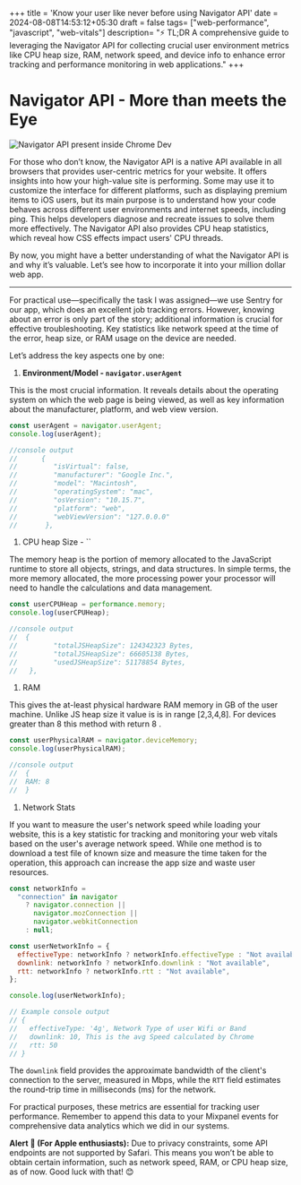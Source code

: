 +++
title = 'Know your user like never before using Navigator API'
date = 2024-08-08T14:53:12+05:30
draft = false
tags= ["web-performance", "javascript", "web-vitals"]
description= "⚡ TL;DR A comprehensive guide to leveraging the Navigator API for collecting crucial user environment metrics like CPU heap size, RAM, network speed, and device info to enhance error tracking and performance monitoring in web applications."
+++

# Navigator API - More than meets the Eye

![Navigator API present inside Chrome Dev](/images/chrome_dev.png)

For those who don’t know, the Navigator API is a native API available in all browsers that provides user-centric metrics for your website. It offers insights into how your high-value site is performing. Some may use it to customize the interface for different platforms, such as displaying premium items to iOS users, but its main purpose is to understand how your code behaves across different user environments and internet speeds, including ping. This helps developers diagnose and recreate issues to solve them more effectively. The Navigator API also provides CPU heap statistics, which reveal how CSS effects impact users' CPU threads.

By now, you might have a better understanding of what the Navigator API is and why it’s valuable. Let’s see how to incorporate it into your million dollar web app.

---

For practical use—specifically the task I was assigned—we use Sentry for our app, which does an excellent job tracking errors. However, knowing about an error is only part of the story; additional information is crucial for effective troubleshooting. Key statistics like network speed at the time of the error, heap size, or RAM usage on the device are needed.

Let’s address the key aspects one by one:

1. **Environment/Model - `navigator.userAgent`**

This is the most crucial information. It reveals details about the operating system on which the web page is being viewed, as well as key information about the manufacturer, platform, and web view version.

```jsx
const userAgent = navigator.userAgent;
console.log(userAgent);

//console output
//      {
//         "isVirtual": false,
//         "manufacturer": "Google Inc.",
//         "model": "Macintosh",
//         "operatingSystem": "mac",
//         "osVersion": "10.15.7",
//         "platform": "web",
//         "webViewVersion": "127.0.0.0"
//       },
```

1. CPU heap Size - ``

The memory heap is the portion of memory allocated to the JavaScript runtime to store all objects, strings, and data structures. In simple terms, the more memory allocated, the more processing power your processor will need to handle the calculations and data management.

```jsx
const userCPUHeap = performance.memory;
console.log(userCPUHeap);

//console output
//  {
//         "totalJSHeapSize": 124342323 Bytes,
//         "totalJSHeapSize": 66605138 Bytes,
//         "usedJSHeapSize": 51178854 Bytes,
//   },
```

1. RAM

This gives the at-least physical hardware RAM memory in GB of the user machine. Unlike JS heap size it value is is in range [2,3,4,8]. For devices greater than 8 this method with return 8 .

```jsx
const userPhysicalRAM = navigator.deviceMemory;
console.log(userPhysicalRAM);

//console output
//  {
//  RAM: 8
//  }
```

1. Network Stats

If you want to measure the user's network speed while loading your website, this is a key statistic for tracking and monitoring your web vitals based on the user's average network speed. While one method is to download a test file of known size and measure the time taken for the operation, this approach can increase the app size and waste user resources.

```jsx
const networkInfo =
  "connection" in navigator
    ? navigator.connection ||
      navigator.mozConnection ||
      navigator.webkitConnection
    : null;

const userNetworkInfo = {
  effectiveType: networkInfo ? networkInfo.effectiveType : "Not available",
  downlink: networkInfo ? networkInfo.downlink : "Not available",
  rtt: networkInfo ? networkInfo.rtt : "Not available",
};

console.log(userNetworkInfo);

// Example console output
// {
//   effectiveType: '4g', Network Type of user Wifi or Band
//   downlink: 10, This is the avg Speed calculated by Chrome
//   rtt: 50
// }
```

The `downlink` field provides the approximate bandwidth of the client's connection to the server, measured in Mbps, while the `RTT` field estimates the round-trip time in milliseconds (ms) for the network.

For practical purposes, these metrics are essential for tracking user performance. Remember to append this data to your Mixpanel events for comprehensive data analytics which we did in our systems.

**Alert 🍎 (For Apple enthusiasts):** Due to privacy constraints, some API endpoints are not supported by Safari. This means you won’t be able to obtain certain information, such as network speed, RAM, or CPU heap size, as of now. Good luck with that! 😊

